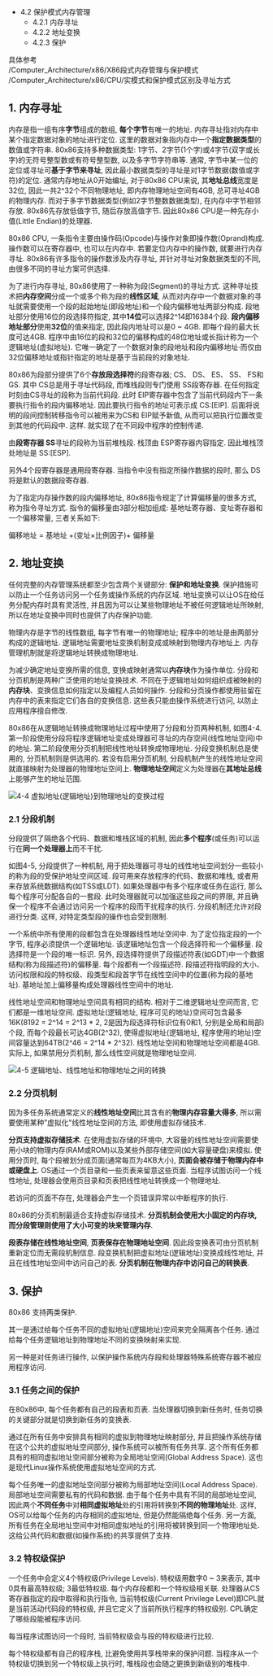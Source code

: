 - 4.2 保护模式内存管理 
    - 4.2.1 内存寻址
    - 4.2.2 地址变换
    - 4.2.3 保护

具体参考   
/Computer_Architecture/x86/X86段式内存管理与保护模式  
/Computer_Architecture/x86/CPU/实模式和保护模式区别及寻址方式
    
## 1. 内存寻址

内存是指一组有序**字节**组成的数组, **每个字节**有唯一的地址. 内存寻址指对内存中某个指定数据对象的地址进行定位. 这里的数据对象指内存中一个**指定数据类型**的数值或字符串. 80x86支持多种数据类型: 1字节、2字节(1个字)或4字节(双字或长字)的无符号整型数或有符号整型数, 以及多字节字符串等. 通常, 字节中某一位的定位或寻址可**基于字节来寻址**, 因此最小数据类型的寻址是对1字节数据(数值或字符)的定位. 通常内存地址从0开始编址, 对于80x86 CPU来说, 其**地址总线**宽度是32位, 因此一共2\^32个不同物理地址, 即内存物理地址空间有4GB, 总可寻址4GB的物理内存. 而对于多字节数据类型(例如2字节整数数据类型), 在内存中字节相邻存放. 80x86先存放低值字节, 随后存放高值字节. 因此80x86 CPU是一种先存小值(Little Endian)的处理器. 

80x86 CPU, 一条指令主要由操作码(Opcode)与操作对象即操作数(Oprand)构成. 操作数可以在寄存器中, 也可以在内存中. 若要定位内存中的操作数, 就要进行内存寻址. 80x86有许多指令的操作数涉及内存寻址, 并针对寻址对象数据类型的不同, 由很多不同的寻址方案可供选择. 

为了进行内存寻址, 80x86使用了一种称为段(Segment)的寻址方式. 这种寻址技术把**内存空间**分成一个或多个称为段的**线性区域**, 从而对内存中一个数据对象的寻址就需要使用一个段的起始地址(即段地址)和一个段内偏移地址两部分构成. 段地址部分使用16位的段选择符指定, 其中**14位**可以选择2\^14即16384个段. **段内偏移地址部分**使用**32位**的值来指定, 因此段内地址可以是0 ~ 4GB. 即每个段的最大长度可达4GB. 程序中由16位的段和32位的偏移构成的48位地址或长指计称为一个逻辑地址(虚拟地址). 它唯一确定了一个数据对象的段地址和段内偏移地址·而仅由32位偏移地址或指针指定的地址是基于当前段的对象地址. 

80x86为段部分提供了6个**存放段选择符**的段寄存器;  CS、 DS、 ES、 SS、 FS和 GS. 其中 CS总是用于寻址代码段, 而堆栈段则专门使用 SS段寄存器. 在任何指定时刻由CS寻址的段称为当前代码段. 此时 EIP寄存器中包含了当前代码段内下一条要执行指令的段内偏移地址. 因此要执行指令的地址可表示成 CS:[EIP]. 后面将说明的段间控制转移指令可以被用来为CS和 EIP赋予新值, 从而可以把执行位置改变到其他的代码段中. 这样. 就实现了在不同段中程序的控制传递. 

由**段寄存器 SS**寻址的段称为当前堆栈段. 栈顶由 ESP寄存器内容指定. 因此堆栈顶处地址是 SS:[ESP]. 

另外4个段寄存器是通用段寄存器. 当指令中没有指定所操作数据的段时, 那么 DS将是默认的数据段寄存器. 

为了指定内存操作数的段内偏移地址, 80x86指令规定了计算偏移量的很多方式, 称为指令寻址方式. 指令的偏移量由3部分相加组成: 基地址寄存器、变址寄存器和一个偏移常量, 三者关系如下: 

偏移地址 = 基地址 +(变址×比例因子)+ 偏移量

## 2. 地址变换

任何完整的内存管理系统都至少包含两个关键部分: **保护和地址变换**. 保护措施可以防止一个任务访问另一个任务或操作系统的内存区域. 地址变换可以让OS在给任务分配内存时具有灵活性, 并且因为可以让某些物理地址不被任何逻辑地址所映射, 所以在地址变换中同时也提供了内存保护功能. 

物理内存是字节的线性数组, 每字节有唯一的物理地址; 程序中的地址是由两部分构成的逻辑地址. 逻辑地址需要地址变换机制变成或映射到物理内存地址上. 内存管理机制就是将逻辑地址转换成物理地址. 

为减少确定地址变换所需的信息, 变换或映射通常以**内存块**作为操作单位. 分段和分页机制是两种广泛使用的地址变换技术. 不同在于逻辑地址如何组织成被映射的**内存块**、变换信息如何指定以及编程人员如何操作. 分段和分页操作都使用驻留在内存中的表来指定它们各自的变换信息. 这些表只能由操作系统进行访问, 以防止应用程序擅自修改. 

80x86在从逻辑地址转换成物理地址过程中使用了分段和分页两种机制, 如图4-4. 第一阶段使用分段将程序逻辑地址变成处理器可寻址的内存空间(线性地址空间)中的地址. 第二阶段使用分页机制把线性地址转换成物理地址. 分段变换机制总是使用的,  分页机制则是供选用的. 若没有启用分页机制, 分段机制产生的线性地址空间就直接映射为处理器的物理地址空间上. **物理地址空间**定义为处理器在**其地址总线**上能够产生的地址范围. 

![4-4 虚拟地址(逻辑地址)到物理地址的变换过程](images/11.png)

### 2.1 分段机制

分段提供了隔绝各个代码、数据和堆栈区域的机制, 因此**多个程序**(或任务)可以运行在**同一个处理器上**而不干扰. 

如图4-5, 分段提供了一种机制, 用于把处理器可寻址的线性地址空间划分一些较小的称为段的受保护地址空间区域. 段可用来存放程序的代码、数据和堆栈, 或者用来存放系统数据结构(如TSS或LDT). 如果处理器中有多个程序或任务在运行, 那么每个程序可分配各自的一套段. 此时处理器就可以加强这些段之间的界限, 并且确保一个程序不会通过访问另一个程序的段而干扰程序的执行. 分段机制还允许对段进行分类. 这样, 对特定类型段的操作也会受到限制. 

一个系统中所有使用的段都包含在处理器线性地址空间中. 为了定位指定段的一个字节, 程序必须提供一个逻辑地址. 该逻辑地址包含一个段选择符和一个偏移量. 段选择符是一个段的唯一标识. 另外, 段选择符提供了段描述符表(如GDT)中一个数据结构(称为段描述符)的偏移量. 每个段都有一个段描述符. 段描述符指明段的大小、访问权限和段的特权级、段类型和段首字节在线性空间中的位置(称为段的基地址). 基地址加上偏移量构成处理器线性空间中的地址. 

线性地址空间和物理地址空间具有相同的结构. 相对于二维逻辑地址空间而言, 它们都是一维地址空间. 虚拟地址(逻辑地址, 程序可见的地址)空间可包含最多16K(8192 = 2^14 = 2^13 * 2, 2是因为段选择符标识位有0和1, 分别是全局和局部)个段, 而每个段最长可达4GB(2^32), 使得虚拟地址(逻辑地址, 程序使用的地址)空间容量达到64TB(2^46 = 2^14 * 2^32). 线性地址空间和物理地址空间都是4GB. 实际上, 如果禁用分页机制, 那么线性空间就是物理地址空间. 

![4-5 逻辑地址、线性地址和物理地址之间的转换](images/12.png)

### 2.2 分页机制

因为多任务系统通常定义的**线性地址空间**比其含有的**物理内存容量大得多**, 所以需要使用某种”虚拟化"线性地址空间的方法, 即使用虚拟存储技术. 

**分页支持虚拟存储技术**. 在使用虚拟存储的环境中, 大容量的线性地址空间需要使用小块的物理内存(RAM或ROM)以及某些外部存储空间(如大容量硬盘)来模拟. 使用分页时, 每个段被划分成页面(通常每页为4KB大小), **页面会被存储于物理内存中或硬盘上**. OS通过一个页目录和一些页表来留意这些页面. 当程序试图访问一个线性地址, 处理器会使用页目录和页表把线性地址转换成一个物理地址. 

若访问的页面不存在, 处理器会产生一个页错误异常以中断程序的执行. 

80x86的分页机制最适合支持虚拟存储技术. **分页机制会使用大小固定的内存块, 而分段管理则使用了大小可变的块来管理内存**. 

**段表存储在线性地址空间**, **页表保存在物理地址空间**. 因此段变换表可由分页机制重新定位而无需段机制信息. 段变换机制把虚拟地址(逻辑地址)变换成线性地址, 并且在线性地址空间中访问自己的表. **分页机制在物理内存中访问自己的转换表**. 

## 3. 保护

80x86 支持两类保护. 

其一是通过给每个任务不同的虚拟地址(逻辑地址)空间来完全隔离各个任务. 通过给每个任务逻辑地址到物理地址不同的变换映射来实现. 

另一种是对任务进行操作, 以保护操作系统内存段和处理器特殊系统寄存器不被应用程序访问. 

### 3.1 任务之间的保护

在80x86中, 每个任务都有自己的段表和页表. 当处理器切换到新任务时, 任务切换的关键部分就是切换到新任务的变换表. 

通过在所有任务中安排具有相同的虚拟到物理地址映射部分, 并且把操作系统存储在这个公共的虚拟地址空间部分, 操作系统可以被所有任务共享. 这个所有任务都具有的相同虚拟地址空间部分被称为全局地址空间(Global Address Space). 这也是现代Linux操作系统使用虚拟地址空间的方式. 

每个任务唯一的虚拟地址空间部分被称为局部地址空间(Local Address Space). 局部地址空间需要私有的代码和数据. 由于每个任务中具有不同的局部地址空间, 因此两个**不同任务**中对**相同虚拟地址**处的引用将转换到**不同的物理地址**处. 这样, OS可以给每个任务的内存相同的虚拟地址, 但是仍然能隔绝每个任务. 另一方面, 所有任务在全局地址空间中对相同虚拟地址的引用将被转换到同一个物理地址处. 这给公共代码和数据(如操作系统)的共享提供了支持. 

### 3.2 特权级保护

一个任务中会定义4个特权级(Privilege Levels). 特权级用数字0 ~ 3来表示, 其中0具有最高特权级; 3最低特权级. 每个内存段都和一个特权级相关联. 处理器从CS寄存器指定的段中取得和执行指令, 当前特权级(Current Privilege Level)即CPL就是当前活动代码段的特权级, 并且它定义了当前所执行程序的特权级别. CPL确定了哪些段能被程序访问. 

每当程序试图访问一个段时, 当前特权级会与段的特权级进行比较. 

每个特权级都有自己的程序栈, 比避免使用共享栈带来的保护问题. 当程序从一个特权级切换到另一个特权级上执行时, 堆栈段也会随之更换到新级别的堆栈中. 